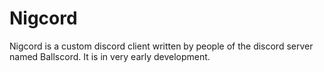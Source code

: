 # Nigcord
Nigcord is a custom discord client written by people of the discord server named Ballscord. It is in very  early development.
